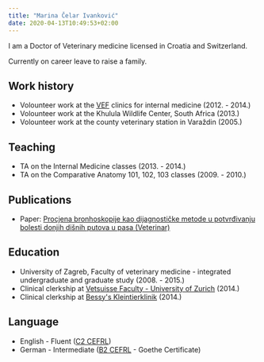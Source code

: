 ```yaml
---
title: "Marina Čelar Ivanković"
date: 2020-04-13T10:49:53+02:00
---
```


I am a Doctor of Veterinary medicine licensed in Croatia and Switzerland.

Currently on career leave to raise a family.

## Work history

* Volounteer work at the [VEF](http://www.vef.unizg.hr/en/) clinics for internal medicine (2012. - 2014.)
* Volounteer work at the Khulula Wildlife Center, South Africa (2013.)
* Volounteer work at the county veterinary station in Varaždin (2005.)

## Teaching

* TA on the Internal Medicine classes (2013. - 2014.)
* TA on the Comparative Anatomy 101, 102, 103 classes (2009. - 2010.)

## Publications

* Paper: [Procjena bronhoskopije kao dijagnostičke metode u potvrđivanju bolesti donjih dišnih putova u pasa (Veterinar)](https://www.vef.unizg.hr/wp-content/uploads/2018/09/veterinar-52-1.pdf)

## Education

* University of Zagreb, Faculty of veterinary medicine - integrated undergraduate and graduate study (2008. - 2015.)
* Clinical clerkship at [Vetsuisse Faculty - University of Zurich](http://www.vet.uzh.ch/index_en.html) (2014.)
* Clinical clerkship at [Bessy's Kleintierklinik](http://www.bessys.ch/) (2014.)

## Language

*  English - Fluent ([C2 CEFRL](https://en.wikipedia.org/wiki/Common_European_Framework_of_Reference_for_Languages))
*  German - Intermediate ([B2 CEFRL](https://en.wikipedia.org/wiki/Common_European_Framework_of_Reference_for_Languages) - Goethe Certificate)
